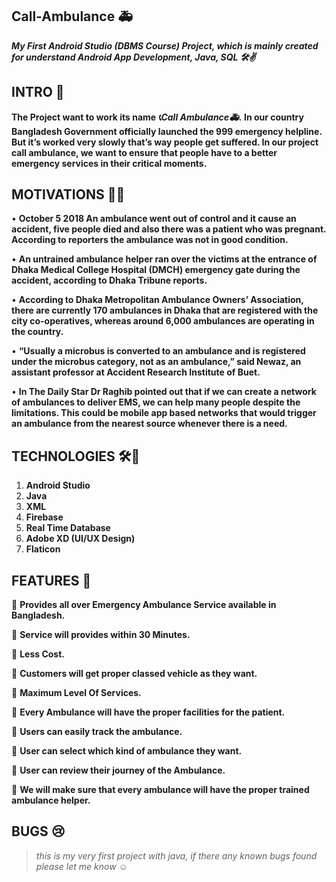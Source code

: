 ## Call-Ambulance 🚑 
***My First Android Studio (DBMS Course) Project, which is mainly created for understand Android App Development, Java, SQL 🛠✌***

## INTRO 🙂

**The Project want to work its name *📞Call Ambulance🚑.* In our country Bangladesh Government officially launched the 999 emergency helpline. But it’s worked very slowly that’s way people get suffered. In our project call ambulance, we want to ensure that people have to a better emergency services in their critical moments.** 

## MOTIVATIONS 🗽🤞

•	**October 5 2018
An ambulance went out of control and it cause an accident, five people died and also there was a patient who was pregnant. According to reporters the ambulance was not in good condition.**

•	**An untrained ambulance helper ran over the victims at the entrance of Dhaka Medical College Hospital (DMCH) emergency gate during the accident, according to Dhaka Tribune reports.**


•	**According to Dhaka Metropolitan Ambulance Owners’ Association, there are currently 170 ambulances in Dhaka that are registered with the city co-operatives, whereas around 6,000 ambulances are operating in the country.**

•	**“Usually a microbus is converted to an ambulance and is registered under the microbus category, not as an ambulance,” said Newaz, an assistant professor at Accident Research Institute of Buet.**

•	**In The Daily Star Dr Raghib pointed out that if we can create a network of ambulances to deliver EMS, we can help many people despite the limitations. This could be mobile app based networks that would trigger an ambulance from the nearest source whenever there is a need.**

## TECHNOLOGIES 🛠🚀

 1. **Android Studio**
 2. **Java**
 3. **XML**
 4. **Firebase**
 5. **Real Time Database**
 6. **Adobe XD (UI/UX Design)**
 7. **Flaticon**

## FEATURES 🧲

	**Provides all over Emergency Ambulance Service available in Bangladesh.**

	**Service will provides within 30 Minutes.**

	**Less Cost.**

	**Customers will get proper classed vehicle as they want.**

	**Maximum Level Of Services.**

	**Every Ambulance will have the proper facilities for the patient.**

	**Users can easily track the ambulance.**

	**User can select  which kind of ambulance they want.**

	**User can review their journey of the Ambulance.**

	**We will make sure that every ambulance will have the proper trained ambulance helper.**  


## BUGS 😢

> *this is my very first project with java,
> if there any known bugs found please let me know ☺*


